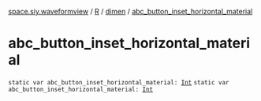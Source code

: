 [space.siy.waveformview](../../index.md) / [R](../index.md) / [dimen](index.md) / [abc_button_inset_horizontal_material](./abc_button_inset_horizontal_material.md)

# abc_button_inset_horizontal_material

`static var abc_button_inset_horizontal_material: `[`Int`](https://kotlinlang.org/api/latest/jvm/stdlib/kotlin/-int/index.html)
`static var abc_button_inset_horizontal_material: `[`Int`](https://kotlinlang.org/api/latest/jvm/stdlib/kotlin/-int/index.html)